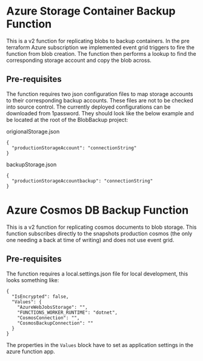 # Azure Storage Container Backup Function
This is a v2 function for replicating blobs to backup containers. In the pre terraform Azure subscription we implemented event grid triggers to fire the function from blob creation. The function then performs a lookup to find the corresponding storage account and copy the blob across.

## Pre-requisites
The function requires two json configuration files to map storage accounts to their corresponding backup accounts. These files are not to be checked into source control. The currently deployed configurations can be downloaded from 1password. They should look like the below example and be located at the root of the BlobBackup project:

origionalStorage.json
```
{
  "productionStorageAccount": "connectionString"
}

```
backupStorage.json
```
{
  "productionStorageAccountbackup": "connectionString"
}
```

# Azure Cosmos DB Backup Function
This is a v2 function for replicating cosmos documents to blob storage. This function subscribes directly to the snapshots production cosmos (the only one needing a back at time of writing) and does not use event grid.

## Pre-requisites
The function requires a local.settings.json file for local development, this looks something like:

```
{
  "IsEncrypted": false,
  "Values": {
    "AzureWebJobsStorage": "",
    "FUNCTIONS_WORKER_RUNTIME": "dotnet",
    "CosmosConnection": "",
    "CosmosBackupConnection": ""
  }
}
```
The properties in the ```Values``` block have to set as application settings in the azure function app.

